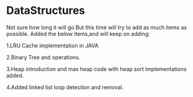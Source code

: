 # DataStructures

Not sure how long it will go.But this time will try to add as much items as possible.
Added the below items,and will keep on adding:

1.LRU Cache implementation in JAVA

2.Binary Tree and operations.

3.Heap introduction and max heap code with heap sort implementations added.

4.Added linked list loop detection and removal.
 
